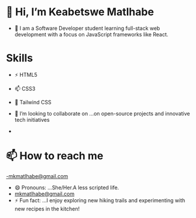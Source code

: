 #  👋 Hi, I’m Keabetswe Matlhabe
- 👀 I am a  Software Developer student  learning full-stack web development with a focus on JavaScript frameworks like React.

# Skills
- ⚡ HTML5
- 📫 CSS3
- 💞️ Tailwind CSS
  

- 💞️ I’m looking to collaborate on ...on open-source projects and innovative tech initiatives
- 
# 📫 How to reach me 
-mkmatlhabe@gmail.com
- 😄 Pronouns: ...She/Her.A less scripted life.
- mkmatlhabe@gmail.com
- ⚡ Fun fact: ...I enjoy exploring new hiking trails and experimenting with new recipes in the kitchen!

<!---
KeabetsweMatlhabe/KeabetsweMatlhabe is a ✨ special ✨ repository because its `README.md` (this file) appears on your GitHub profile.
You can click the Preview link to take a look at your changes.
--->
